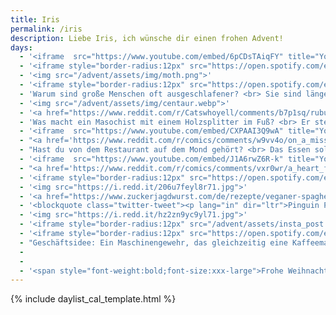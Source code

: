 ```yaml
---
title: Iris
permalink: /iris
description: Liebe Iris, ich wünsche dir einen frohen Advent!
days:
  - '<iframe  src="https://www.youtube.com/embed/6pCDsTAiqFY" title="YouTube video player" frameborder="0" allow="accelerometer; autoplay; clipboard-write; encrypted-media; gyroscope; picture-in-picture" allowfullscreen>'
  - '<iframe style="border-radius:12px" src="https://open.spotify.com/embed/track/7v1XOSPvXC9Tir8xWAmHGw?utm_source=generator" width="100%" height="380" frameBorder="0" allowfullscreen="" allow="autoplay; clipboard-write; encrypted-media; fullscreen; picture-in-picture" loading="lazy"></iframe>'
  - '<img src="/advent/assets/img/moth.png">'
  - '<iframe style="border-radius:12px" src="https://open.spotify.com/embed/track/4JjPEOCqAsLBZ9VJYfhxlX?utm_source=generator" width="100%" height="380" frameBorder="0" allowfullscreen="" allow="autoplay; clipboard-write; encrypted-media; fullscreen; picture-in-picture" loading="lazy"></iframe>'
  - 'Warum sind große Menschen oft ausgeschlafener? <br> Sie sind länger im Bett.'
  - '<img src="/advent/assets/img/centaur.webp">'
  - '<a href="https://www.reddit.com/r/Catswhoyell/comments/b7p1sq/rububububu/">Klick für Cutie (nein, weder ein Bild von dir, noch von mir :D)</a>'
  - 'Was macht ein Masochist mit einem Holzsplitter im Fuß? <br> Er steht auf Schmerzen.'
  - '<iframe  src="https://www.youtube.com/embed/CXPAAI3Q9wA" title="YouTube video player" frameborder="0" allow="accelerometer; autoplay; clipboard-write; encrypted-media; gyroscope; picture-in-picture" allowfullscreen></iframe>'
  - "<a href='https://www.reddit.com/r/comics/comments/w9vv4o/on_a_mission_oc/'>Klick für Emotionen</a>"
  - "Hast du von dem Restaurant auf dem Mond gehört? <br> Das Essen soll richtig gut sein aber das Restaurant hat keine Atmosphäre."
  - '<iframe  src="https://www.youtube.com/embed/J1A6rwZ6R-k" title="YouTube video player" frameborder="0" allow="accelerometer; autoplay; clipboard-write; encrypted-media; gyroscope; picture-in-picture" allowfullscreen></iframe>'
  - "<a href='https://www.reddit.com/r/comics/comments/vxr0wr/a_heart_for_a_heart_oc/'>Klick für Emotionen</a>"
  - '<iframe style="border-radius:12px" src="https://open.spotify.com/embed/track/5ubvP9oKmxLUVq506fgLhk?utm_source=generator" width="100%" height="380" frameBorder="0" allowfullscreen="" allow="autoplay; clipboard-write; encrypted-media; fullscreen; picture-in-picture" loading="lazy"></iframe>'
  - '<img src="https://i.redd.it/206u7feyl8r71.jpg">'
  - '<a href="https://www.zuckerjagdwurst.com/de/rezepte/veganer-spaghettikuerbis-al-forno">Schonmal einen Spaghetttikürbis gegessen?</a>'
  - '<blockquote class="twitter-tweet"><p lang="in" dir="ltr">Pinguin PENGuin <a href="https://t.co/tcooG6fm1o">pic.twitter.com/tcooG6fm1o</a></p>&mdash; Titus Blome (@derLampenputzer) <a href="https://twitter.com/derLampenputzer/status/1593297027680583681?ref_src=twsrc%5Etfw">November 17, 2022</a></blockquote> <script async src="https://platform.twitter.com/widgets.js" charset="utf-8"></script>'
  - '<img src="https://i.redd.it/hz2zn9yc9yl71.jpg">'
  - '<iframe style="border-radius:12px" src="/advent/assets/insta_post.html" width="100%" height="500" frameBorder="0" allowfullscreen="" allow="autoplay; clipboard-write; encrypted-media; fullscreen; picture-in-picture" loading="lazy"></iframe>'
  - '<iframe style="border-radius:12px" src="https://open.spotify.com/embed/track/3vkQ5DAB1qQMYO4Mr9zJN6?utm_source=generator" width="100%" height="380" frameBorder="0" allowfullscreen="" allow="autoplay; clipboard-write; encrypted-media; fullscreen; picture-in-picture" loading="lazy"></iframe>'
  - "Geschäftsidee: Ein Maschinengewehr, das gleichzeitig eine Kaffeemaschine ist. Kaffeevollautomatik. Für die Röstungsindustrie"
  -
  -
  - '<span style="font-weight:bold;font-size:xxx-large">Frohe Weihnachten! Ich hoffe du hattest bisschen Spaß mit dem Adventskalender!</span><br><img src="https://api.time.com/wp-content/uploads/2020/12/lord-of-the-rings-holiday-movies.jpg?quality=85&w=800">'
---
```


{% include daylist_cal_template.html %}